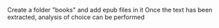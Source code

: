 Create a folder "books" and add epub files in it
Once the text has been extracted, analysis of choice can be performed
